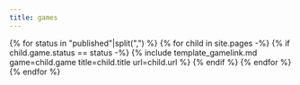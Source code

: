 ```yaml
---
title: games
---
```

{% for status in "published"|split(",") %}
{%   for child in site.pages -%}
{%     if child.game.status == status -%}
{%       include template_gamelink.md game=child.game title=child.title url=child.url %}
{%     endif %}
{%   endfor %}
{% endfor %}
